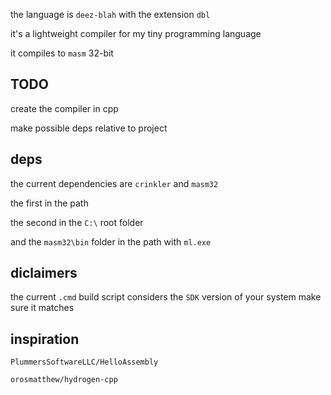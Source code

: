 the language is `deez-blah` with the extension `dbl`

it's a lightweight compiler for my tiny programming language

it compiles to `masm` 32-bit

## TODO

create the compiler in cpp

make possible deps relative to project

## deps

the current dependencies are `crinkler` and `masm32`

the first in the path

the second in the `C:\` root folder

and the `masm32\bin` folder in the path with `ml.exe`

## diclaimers

the current `.cmd` build script considers the `SDK` version of your system
make sure it matches

## inspiration

`PlummersSoftwareLLC/HelloAssembly`

`orosmatthew/hydrogen-cpp`
